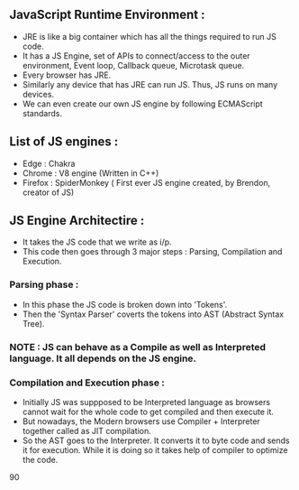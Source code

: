 ## JavaScript Runtime Environment :

- JRE is like a big container which has all the things required to run JS code.
- It has a JS Engine, set of APIs to connect/access to the outer environment, Event loop, Callback queue, Microtask queue.
- Every browser has JRE.
- Similarly any device that has JRE can run JS. Thus, JS runs on many devices.
- We can even create our own JS engine by following ECMAScript standards.

## List of JS engines :

- Edge : Chakra
- Chrome : V8 engine (Written in C++)
- Firefox : SpiderMonkey ( First ever JS engine created, by Brendon, creator of JS)

## JS Engine Architectire :

- It takes the JS code that we write as i/p.
- This code then goes through 3 major steps : Parsing, Compilation and Execution.

### Parsing phase :

- In this phase the JS code is broken down into 'Tokens'.
- Then the 'Syntax Parser' coverts the tokens into AST (Abstract Syntax Tree).

### NOTE : JS can behave as a Compile as well as Interpreted language. It all depends on the JS engine.

### Compilation and Execution phase :

-  Initially JS was suppposed to be Interpreted language as browsers cannot wait for the whole code to get compiled and then execute it.
-  But nowadays, the Modern browsers use Compiler + Interpreter together called as JIT compilation.
-  So the AST goes to the Interpreter. It converts it to byte code and sends it for execution. While it is doing so it takes help of 
compiler to optimize the code.




















90
